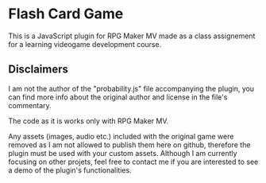 # Flash Card Game
This is a JavaScript plugin for RPG Maker MV made as a class assignement for a learning videogame development course.

## Disclaimers
I am not the author of the "probability.js" file accompanying the plugin, you can find more info about the original author and license in the file's commentary.

The code as it is works only with RPG Maker MV. 

Any assets (images, audio etc.) included with the original game were removed as I am not allowed to publish them here on github, therefore the plugin must be used with your custom assets. Although I am currently focusing on other projets, feel free to contact me if you are interested to see a demo of the plugin's functionalities.

